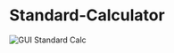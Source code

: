 # Standard-Calculator
![GUI Standard Calc](https://user-images.githubusercontent.com/125858386/233756847-d275e804-ffd0-4592-bc23-866e10d2bc29.png)
